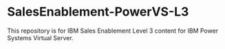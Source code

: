 # SalesEnablement-PowerVS-L3
This repository is for IBM Sales Enablement Level 3 content for IBM Power Systems Virtual Server.
